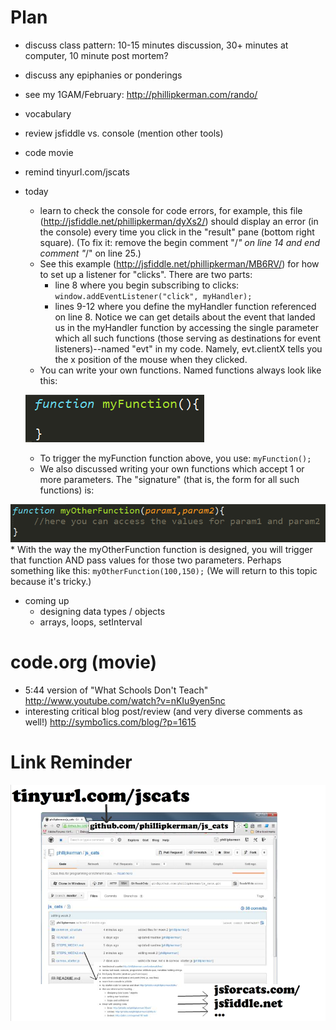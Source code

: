 Plan
=======
* discuss class pattern: 10-15 minutes discussion, 30+ minutes at computer, 10 minute post mortem?
* discuss any epiphanies or ponderings
* see my 1GAM/February: http://phillipkerman.com/rando/
* vocabulary
* review jsfiddle vs. console (mention other tools)
* code movie
* remind tinyurl.com/jscats
* today
	* learn to check the console for code errors, for example, this file (http://jsfiddle.net/phillipkerman/dyXs2/)  should display an error (in the console) every time you click in the "result" pane (bottom right square).  (To fix it: remove the begin comment "/*" on line 14 and end comment "*/" on line 25.)  
	* See this example (http://jsfiddle.net/phillipkerman/MB6RV/) for how to set up a listener for "clicks".  There are two parts: 
		* line 8 where you begin subscribing to clicks:
	`window.addEventListener("click", myHandler);`
		* lines 9-12 where you define the myHandler function referenced on line 8. Notice we can get details about the event that landed us in the myHandler function by accessing the single parameter which all such functions (those serving as destinations for event listeners)--named "evt" in my code.  Namely, evt.clientX tells you the x position of the mouse when they clicked.
	* You can write your own functions.  Named functions always look like this:

	![](img/basic_function.png)

	* To trigger the myFunction function above, you use: 
`myFunction();
`
	* We also discussed writing your own functions which accept 1 or more parameters.  The "signature" (that is, the form for all such functions) is:

![](img/function_with_param.png)
	* With the way the myOtherFunction function is designed, you will trigger that function AND pass values for those two parameters.  Perhaps something like this: `myOtherFunction(100,150);`  (We will return to this topic because it's tricky.) 
* coming up
	* designing data types / objects
	* arrays, loops, setInterval

code.org (movie)
=======
* 5:44 version of "What Schools Don't Teach"  http://www.youtube.com/watch?v=nKIu9yen5nc
* interesting critical blog post/review (and very diverse comments as well!) http://symbo1ics.com/blog/?p=1615


Link Reminder
======
![](link_picture.png)
